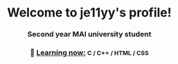 <h1 align="center">Welcome to je11yy's profile!</h1>
<h3 align = "center">Second year MAI university student</h3>
<h3 align="center">🔭 <u>Learning now:</u> <small>C / C++ / HTML / CSS</small></h3>
